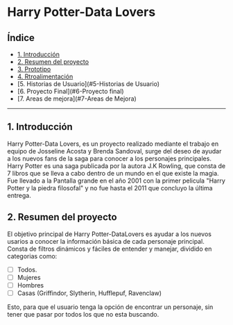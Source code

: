 # Harry Potter-Data Lovers

## Índice

* [1. Introducción](#1-Introducción)
* [2. Resumen del proyecto](#2-resumen-del-proyecto)
* [3. Prototipo](#3-Prototipo)
* [4. Rtroalimentación](#4-Retroalimentación)
* [5. Historias de Usuario](#5-Historias de Usuario)
* [6. Proyecto Final](#6-Proyecto final)
* [7. Areas de mejora](#7-Areas de Mejora)

***

## 1. Introducción

Harry Potter-Data Lovers, es un proyecto realizado mediante el trabajo en equipo de Josseline Acosta y Brenda Sandoval, surge del deseo de ayudar a los nuevos fans de la saga para conocer a los personajes principales. 
Harry Potter es una saga publicada por la autora J.K Rowling, que consta de 7 libros que se lleva a cabo dentro de un mundo en el que existe la magia. 
Fue llevado a la Pantalla grande en el año 2001 con la primer pelicula "Harry Potter y la piedra filosofal" y no fue hasta el 2011 que concluyo la última entrega. 


## 2. Resumen del proyecto

El objetivo principal de Harry Potter-DataLovers es ayudar a los nuevos usarios a conocer la información básica de cada personaje principal. 
Consta de filtros dinámicos y fáciles de entender y manejar, dividido en categorias como:

- [ ] Todos.
- [ ] Mujeres
- [ ] Hombres
- [ ] Casas (Griffindor, Slytherin, Hufflepuf, Ravenclaw)

Esto, para que el usuario tenga la opción de encontrar un personaje, sin tener que pasar por todos los que no esta buscando. 

